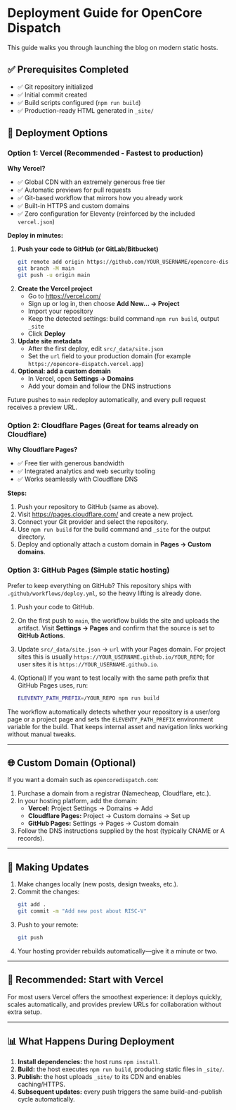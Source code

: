 # Deployment Guide for OpenCore Dispatch

This guide walks you through launching the blog on modern static hosts.

## ✅ Prerequisites Completed

- ✅ Git repository initialized
- ✅ Initial commit created
- ✅ Build scripts configured (`npm run build`)
- ✅ Production-ready HTML generated in `_site/`

## 🚀 Deployment Options

### Option 1: Vercel (Recommended - Fastest to production)

**Why Vercel?**
- ✅ Global CDN with an extremely generous free tier
- ✅ Automatic previews for pull requests
- ✅ Git-based workflow that mirrors how you already work
- ✅ Built-in HTTPS and custom domains
- ✅ Zero configuration for Eleventy (reinforced by the included `vercel.json`)

**Deploy in minutes:**

1. **Push your code to GitHub (or GitLab/Bitbucket)**
   ```bash
   git remote add origin https://github.com/YOUR_USERNAME/opencore-dispatch.git
   git branch -M main
   git push -u origin main
   ```
2. **Create the Vercel project**
   - Go to https://vercel.com/
   - Sign up or log in, then choose **Add New… → Project**
   - Import your repository
   - Keep the detected settings: build command `npm run build`, output `_site`
   - Click **Deploy**
3. **Update site metadata**
   - After the first deploy, edit `src/_data/site.json`
   - Set the `url` field to your production domain (for example `https://opencore-dispatch.vercel.app`)
4. **Optional: add a custom domain**
   - In Vercel, open **Settings → Domains**
   - Add your domain and follow the DNS instructions

Future pushes to `main` redeploy automatically, and every pull request receives a preview URL.

### Option 2: Cloudflare Pages (Great for teams already on Cloudflare)

**Why Cloudflare Pages?**
- ✅ Free tier with generous bandwidth
- ✅ Integrated analytics and web security tooling
- ✅ Works seamlessly with Cloudflare DNS

**Steps:**

1. Push your repository to GitHub (same as above).
2. Visit https://pages.cloudflare.com/ and create a new project.
3. Connect your Git provider and select the repository.
4. Use `npm run build` for the build command and `_site` for the output directory.
5. Deploy and optionally attach a custom domain in **Pages → Custom domains**.

### Option 3: GitHub Pages (Simple static hosting)

Prefer to keep everything on GitHub? This repository ships with
`.github/workflows/deploy.yml`, so the heavy lifting is already done.

1. Push your code to GitHub.
2. On the first push to `main`, the workflow builds the site and uploads the
   artifact. Visit **Settings → Pages** and confirm that the source is set to
   **GitHub Actions**.
3. Update `src/_data/site.json` → `url` with your Pages domain. For project
   sites this is usually `https://YOUR_USERNAME.github.io/YOUR_REPO`; for user
   sites it is `https://YOUR_USERNAME.github.io`.
4. (Optional) If you want to test locally with the same path prefix that GitHub
   Pages uses, run:

   ```bash
   ELEVENTY_PATH_PREFIX=/YOUR_REPO npm run build
   ```

The workflow automatically detects whether your repository is a user/org page or
a project page and sets the `ELEVENTY_PATH_PREFIX` environment variable for the
build. That keeps internal asset and navigation links working without manual
tweaks.

---

## 🌐 Custom Domain (Optional)

If you want a domain such as `opencoredispatch.com`:

1. Purchase a domain from a registrar (Namecheap, Cloudflare, etc.).
2. In your hosting platform, add the domain:
   - **Vercel:** Project Settings → Domains → Add
   - **Cloudflare Pages:** Project → Custom domains → Set up
   - **GitHub Pages:** Settings → Pages → Custom domain
3. Follow the DNS instructions supplied by the host (typically CNAME or A records).

---

## 📝 Making Updates

1. Make changes locally (new posts, design tweaks, etc.).
2. Commit the changes:
   ```bash
   git add .
   git commit -m "Add new post about RISC-V"
   ```
3. Push to your remote:
   ```bash
   git push
   ```
4. Your hosting provider rebuilds automatically—give it a minute or two.

---

## 🎯 Recommended: Start with Vercel

For most users Vercel offers the smoothest experience: it deploys quickly, scales automatically, and provides preview URLs for collaboration without extra setup.

---

## 📊 What Happens During Deployment

1. **Install dependencies:** the host runs `npm install`.
2. **Build:** the host executes `npm run build`, producing static files in `_site/`.
3. **Publish:** the host uploads `_site/` to its CDN and enables caching/HTTPS.
4. **Subsequent updates:** every push triggers the same build-and-publish cycle automatically.


